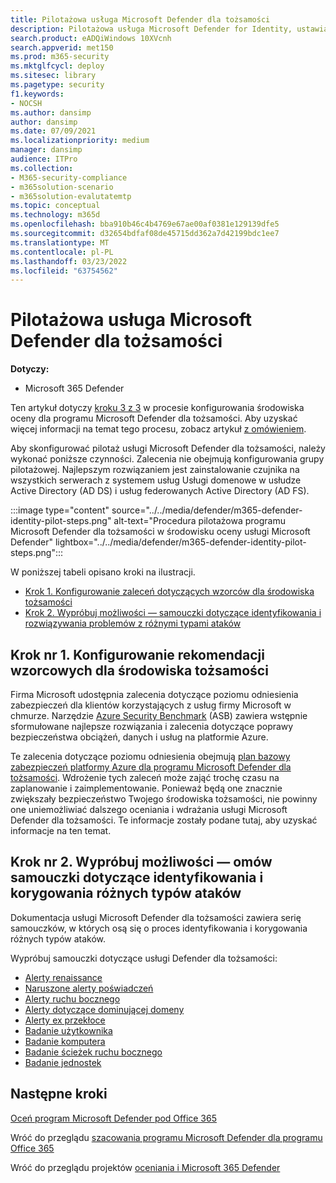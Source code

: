 ```yaml
---
title: Pilotażowa usługa Microsoft Defender dla tożsamości
description: Pilotażowa usługa Microsoft Defender for Identity, ustawianie wzorców, m.in. samouczki dotyczące renaissance, naruszonych poświadczeń, ruchu bocznego, dominowania domen i exfiltrowania alertów.
search.product: eADQiWindows 10XVcnh
search.appverid: met150
ms.prod: m365-security
ms.mktglfcycl: deploy
ms.sitesec: library
ms.pagetype: security
f1.keywords:
- NOCSH
ms.author: dansimp
author: dansimp
ms.date: 07/09/2021
ms.localizationpriority: medium
manager: dansimp
audience: ITPro
ms.collection:
- M365-security-compliance
- m365solution-scenario
- m365solution-evalutatemtp
ms.topic: conceptual
ms.technology: m365d
ms.openlocfilehash: bba910b46c4b4769e67ae00af0381e129139dfe5
ms.sourcegitcommit: d32654bdfaf08de45715dd362a7d42199bdc1ee7
ms.translationtype: MT
ms.contentlocale: pl-PL
ms.lasthandoff: 03/23/2022
ms.locfileid: "63754562"
---
```

# <a name="pilot-microsoft-defender-for-identity"></a>Pilotażowa usługa Microsoft Defender dla tożsamości


**Dotyczy:**
- Microsoft 365 Defender

Ten artykuł dotyczy [kroku 3 z 3](eval-defender-identity-overview.md) w procesie konfigurowania środowiska oceny dla programu Microsoft Defender dla tożsamości. Aby uzyskać więcej informacji na temat tego procesu, zobacz artykuł [z omówieniem](eval-defender-identity-overview.md).

Aby skonfigurować pilotaż usługi Microsoft Defender dla tożsamości, należy wykonać poniższe czynności. Zalecenia nie obejmują konfigurowania grupy pilotażowej. Najlepszym rozwiązaniem jest zainstalowanie czujnika na wszystkich serwerach z systemem usług Usługi domenowe w usłudze Active Directory (AD DS) i usług federowanych Active Directory (AD FS).

:::image type="content" source="../../media/defender/m365-defender-identity-pilot-steps.png" alt-text="Procedura pilotażowa programu Microsoft Defender dla tożsamości w środowisku oceny usługi Microsoft Defender" lightbox="../../media/defender/m365-defender-identity-pilot-steps.png":::

W poniższej tabeli opisano kroki na ilustracji.

- [Krok 1. Konfigurowanie zaleceń dotyczących wzorców dla środowiska tożsamości](#step-1-configure-benchmark-recommendations-for-your-identity-environment)
- [Krok 2. Wypróbuj możliwości — samouczki dotyczące identyfikowania i rozwiązywania problemów z różnymi typami ataków ](#step-2-try-out-capabilities--walk-through-tutorials-for-identifying-and-remediating-different-attack-types)

## <a name="step-1-configure-benchmark-recommendations-for-your-identity-environment"></a>Krok nr 1. Konfigurowanie rekomendacji wzorcowych dla środowiska tożsamości

Firma Microsoft udostępnia zalecenia dotyczące poziomu odniesienia zabezpieczeń dla klientów korzystających z usług firmy Microsoft w chmurze. Narzędzie [Azure Security Benchmark](/security/benchmark/azure/overview) (ASB) zawiera wstępnie sformułowane najlepsze rozwiązania i zalecenia dotyczące poprawy bezpieczeństwa obciążeń, danych i usług na platformie Azure.

Te zalecenia dotyczące poziomu odniesienia obejmują [plan bazowy zabezpieczeń platformy Azure dla programu Microsoft Defender dla tożsamości](/security/benchmark/azure/baselines/defender-for-identity-security-baseline). Wdrożenie tych zaleceń może zająć trochę czasu na zaplanowanie i zaimplementowanie. Ponieważ będą one znacznie zwiększały bezpieczeństwo Twojego środowiska tożsamości, nie powinny one uniemożliwiać dalszego oceniania i wdrażania usługi Microsoft Defender dla tożsamości. Te informacje zostały podane tutaj, aby uzyskać informacje na ten temat.

## <a name="step-2-try-out-capabilities--walk-through-tutorials-for-identifying-and-remediating-different-attack-types"></a>Krok nr 2. Wypróbuj możliwości — omów samouczki dotyczące identyfikowania i korygowania różnych typów ataków

Dokumentacja usługi Microsoft Defender dla tożsamości zawiera serię samouczków, w których osą się o proces identyfikowania i korygowania różnych typów ataków.

Wypróbuj samouczki dotyczące usługi Defender dla tożsamości:
- [Alerty renaissance](/defender-for-identity/reconnaissance-alerts)
- [Naruszone alerty poświadczeń](/defender-for-identity/compromised-credentials-alerts)
- [Alerty ruchu bocznego](/defender-for-identity/lateral-movement-alerts)
- [Alerty dotyczące dominującej domeny](/defender-for-identity/domain-dominance-alerts)
- [Alerty ex przekłoce](/defender-for-identity/exfiltration-alerts)
- [Badanie użytkownika](/defender-for-identity/investigate-a-user)
- [Badanie komputera](/defender-for-identity/investigate-a-computer)
- [Badanie ścieżek ruchu bocznego](/defender-for-identity/investigate-lateral-movement-path)
- [Badanie jednostek](/defender-for-identity/investigate-entity)

## <a name="next-steps"></a>Następne kroki

[Oceń program Microsoft Defender pod Office 365](eval-defender-office-365-overview.md)

Wróć do przeglądu [szacowania programu Microsoft Defender dla programu Office 365](eval-defender-office-365-overview.md)

Wróć do przeglądu projektów [oceniania i Microsoft 365 Defender](eval-overview.md)
